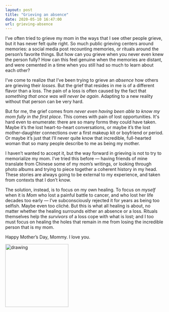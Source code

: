 ```yaml
---
layout: post
title: "Grieving an absence"
date: 2020-05-10 16:47:00
url: grieving-absence
---
```

I’ve often tried to grieve my mom in the ways that I see other people grieve, but it has never felt quite right.  So much public grieving centers around memories: a social media post recounting memories, or rituals around the person’s favorite things.  But how can you grieve when you never even knew the person fully? How can this feel genuine when the memories are distant, and were cemented in a time when you still had so much to learn about each other?

I’ve come to realize that I’ve been trying to grieve an _absence_ how others are grieving their _losses_.  But the grief that resides in me is of a different flavor than a loss.  The pain of a loss is often caused by the fact that _something that once was will never be again_. Adapting to a new reality without that person can be very hard.

But for me, the grief comes from _never even having been able to know my mom fully in the first place_.  This comes with pain of lost opportunities.  It's hard even to enumerate: there are so many forms they could have taken.  Maybe it’s the lost heart-to-heart conversations, or maybe it’s the lost mother-daughter connections over a first makeup kit or boyfriend or period.  Or maybe it’s just that I’ll never quite know that incredible, full-hearted woman that so many people describe to me as being my mother.

I haven’t wanted to accept it, but the way forward in grieving is not to try to memorialize my mom.  I’ve tried this before — having friends of mine translate from Chinese some of my mom’s writings, or looking through photo albums and trying to piece together a coherent history in my head.  These stories are always going to be external to my experience, and taken from contexts that I don’t know.

The solution, instead, is to focus on my own healing.  To focus on _myself_ when it is _Mom_ who lost a painful battle to cancer, and who lost her life decades too early — I’ve subconsciously rejected it for years as being too selfish.  Maybe even too cliché.  But this is what all healing is about, no matter whether the healing surrounds either an absence or a loss.  Rituals themselves help the _survivors_ of a loss cope with what is lost; and I too must focus on healing the holes that remain in me from losing the incredible person that is my mom.

Happy Mother’s Day, Mommy. I love you.

<img src="../../../images/grieving-absence2.JPG" alt="drawing" width="200"/>
